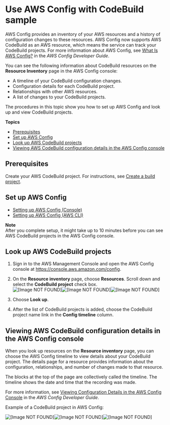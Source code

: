 # Use AWS Config with CodeBuild sample<a name="how-to-integrate-config"></a>

AWS Config provides an inventory of your AWS resources and a history of configuration changes to these resources\. AWS Config now supports AWS CodeBuild as an AWS resource, which means the service can track your CodeBuild projects\. For more information about AWS Config, see [What Is AWS Config?](https://docs.aws.amazon.com/config/latest/developerguide/WhatIsConfig.html) in the *AWS Config Developer Guide*\.

You can see the following information about CodeBuild resources on the **Resource Inventory** page in the AWS Config console:
+ A timeline of your CodeBuild configuration changes\.
+ Configuration details for each CodeBuild project\.
+ Relationships with other AWS resources\.
+ A list of changes to your CodeBuild projects\.

The procedures in this topic show you how to set up AWS Config and look up and view CodeBuild projects\.

**Topics**
+ [Prerequisites](#how-to-create-a-build-project)
+ [Set up AWS Config](#setup-config)
+ [Look up AWS CodeBuild projects](#lookup-projects)
+ [Viewing AWS CodeBuild configuration details in the AWS Config console](#viewing-config-details)

## Prerequisites<a name="how-to-create-a-build-project"></a>

Create your AWS CodeBuild project\. For instructions, see [Create a build project](create-project.md)\.

## Set up AWS Config<a name="setup-config"></a>
+ [Setting up AWS Config \(Console\)](https://docs.aws.amazon.com/config/latest/developerguide/gs-console.html)
+ [Setting up AWS Config \(AWS CLI\)](https://docs.aws.amazon.com/config/latest/developerguide/gs-cli.html)

**Note**  
After you complete setup, it might take up to 10 minutes before you can see AWS CodeBuild projects in the AWS Config console\.

## Look up AWS CodeBuild projects<a name="lookup-projects"></a>

1. Sign in to the AWS Management Console and open the AWS Config console at [https://console\.aws\.amazon\.com/config](https://console.aws.amazon.com/config)\. 

1. On the **Resource inventory** page, choose **Resources**\. Scroll down and select the **CodeBuild project** check box\.  
![\[Image NOT FOUND\]](http://docs.aws.amazon.com/codebuild/latest/userguide/images/config-select-project.png)![\[Image NOT FOUND\]](http://docs.aws.amazon.com/codebuild/latest/userguide/)![\[Image NOT FOUND\]](http://docs.aws.amazon.com/codebuild/latest/userguide/)

1. Choose **Look up**\.

1. After the list of CodeBuild projects is added, choose the CodeBuild project name link in the **Config timeline** column\.

## Viewing AWS CodeBuild configuration details in the AWS Config console<a name="viewing-config-details"></a>

When you look up resources on the **Resource inventory** page, you can choose the AWS Config timeline to view details about your CodeBuild project\. The details page for a resource provides information about the configuration, relationships, and number of changes made to that resource\. 

The blocks at the top of the page are collectively called the timeline\. The timeline shows the date and time that the recording was made\.

For more information, see [Viewing Configuration Details in the AWS Config Console](https://docs.aws.amazon.com/config/latest/developerguide/view-manage-resource-console.html) in the *AWS Config Developer Guide*\.

Example of a CodeBuild project in AWS Config:

![\[Image NOT FOUND\]](http://docs.aws.amazon.com/codebuild/latest/userguide/images/config-resources.png)![\[Image NOT FOUND\]](http://docs.aws.amazon.com/codebuild/latest/userguide/)![\[Image NOT FOUND\]](http://docs.aws.amazon.com/codebuild/latest/userguide/)